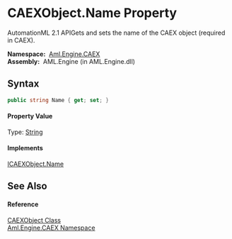CAEXObject.Name Property
========================
AutomationML 2.1 APIGets and sets the name of the CAEX object (required in CAEX).

  **Namespace:**  [Aml.Engine.CAEX][1]  
  **Assembly:**  AML.Engine (in AML.Engine.dll)

Syntax
------

```csharp
public string Name { get; set; }
```

#### Property Value
Type: [String][2]
#### Implements
[ICAEXObject.Name][3]  


See Also
--------

#### Reference
[CAEXObject Class][4]  
[Aml.Engine.CAEX Namespace][1]  

[1]: ../README.md
[2]: https://docs.microsoft.com/dotnet/api/system.string
[3]: ../ICAEXObject/Name.md
[4]: README.md
[5]: https://www.automationml.org
[6]: ../../icons/logoShade.png